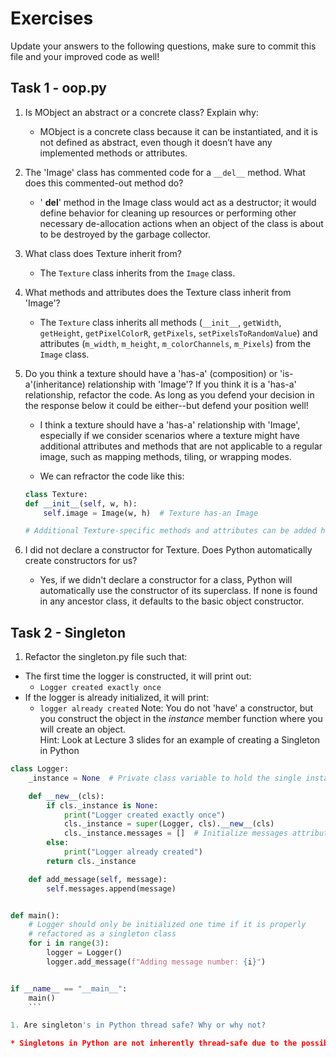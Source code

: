 # Exercises

Update your answers to the following questions, make sure to commit this file and your improved code as well!


## Task 1 - oop.py

1. Is MObject an abstract or a concrete class? Explain why:
	- MObject is a concrete class because it can be instantiated, and it is not defined as abstract, even though it doesn’t have any implemented methods or attributes.

1. The 'Image' class has commented code for a `__del__` method. What does this commented-out method do?
	- ' __del__' method in the Image class would act as a destructor; it would define behavior for cleaning up resources or performing other necessary de-allocation actions when an object of the class is about to be destroyed by the garbage collector.

1. What class does Texture inherit from?
	- The `Texture` class inherits from the `Image` class.

1. What methods and attributes does the Texture class inherit from 'Image'? 
	- The `Texture` class inherits all methods (`__init__`, `getWidth`, `getHeight`, `getPixelColorR`, `getPixels`, `setPixelsToRandomValue`) and attributes (`m_width`, `m_height`, `m_colorChannels`, `m_Pixels`) from the `Image` class.

1. Do you think a texture should have a 'has-a' (composition) or 'is-a'(inheritance) relationship with 'Image'? If you think it is a 'has-a' relationship, refactor the code. As long as you defend your decision in the response below it could be either--but defend your position well!
	- I think a texture should have a 'has-a' relationship with 'Image', especially if we consider scenarios where a texture might have additional attributes and methods that are not applicable to a regular image, such as mapping methods, tiling, or wrapping modes.

	- We can refractor the code like this:
	```python
	class Texture:
    def __init__(self, w, h):
        self.image = Image(w, h)  # Texture has-an Image
    
    # Additional Texture-specific methods and attributes can be added here
	```
1. I did not declare a constructor for Texture. Does Python automatically create constructors for us? 
	- Yes, if we didn't declare a constructor for a class, Python will automatically use the constructor of its superclass. If none is found in any ancestor class, it defaults to the basic object constructor.

## Task 2 - Singleton

1. Refactor the singleton.py file such that:
  - The first time the logger is constructed, it will print out:
  	-  `Logger created exactly once`
  - If the logger is already initialized, it will print:
  	-  `logger already created`
Note: You do not 'have' a constructor, but you construct the object in the *instance* member function where you will create an object.  
Hint: Look at Lecture 3 slides for an example of creating a Singleton in Python

```python
class Logger:
    _instance = None  # Private class variable to hold the single instance

    def __new__(cls):
        if cls._instance is None:
            print("Logger created exactly once")
            cls._instance = super(Logger, cls).__new__(cls)
            cls._instance.messages = []  # Initialize messages attribute in the instance
        else:
            print("Logger already created")
        return cls._instance

    def add_message(self, message):
        self.messages.append(message)


def main():
    # Logger should only be initialized one time if it is properly
    # refactored as a singleton class
    for i in range(3):
        logger = Logger()
        logger.add_message(f"Adding message number: {i}")


if __name__ == "__main__":
    main()
	```

1. Are singleton's in Python thread safe? Why or why not?

* Singletons in Python are not inherently thread-safe due to the possibility of multiple threads creating instances simultaneously. To make a Singleton thread-safe, we can use a locking mechanism like `threading.Lock` to synchronize instance creation, ensuring only one thread can create an instance at a time.  
